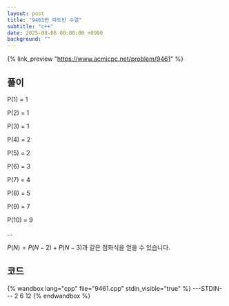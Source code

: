 ```yaml
---
layout: post
title: "9461번 파도반 수열"
subtitle: "c++"
date: 2025-08-08 00:00:00 +0900
background: ""
---
```

{% link_preview "https://www.acmicpc.net/problem/9461" %}

## 풀이

P(1) = 1

P(2) = 1

P(3) = 1

P(4) = 2

P(5) = 2

P(6) = 3

P(7) = 4

P(8) = 5

P(9) = 7

P(10) = 9

...

$P(N) = P(N-2) + P(N-3)$과 같은 점화식을 얻을 수 있습니다.


## 코드
{% wandbox lang="cpp" file="9461.cpp" stdin_visible="true" %}
---STDIN---
2
6
12
{% endwandbox %}


